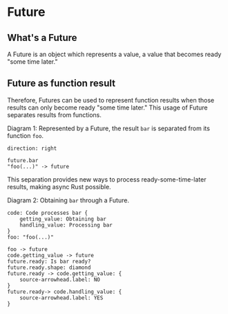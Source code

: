 # Future

## What's a Future
A Future is an object which represents a value, a value that becomes ready "some time later."


## Future as function result
Therefore, Futures can be used to represent function results when those results
can only become ready "some time later." This usage of Future separates results from functions.

Diagram 1: Represented by a Future, the result `bar` is separated from its function `foo`.
```d2
direction: right

future.bar
"foo(...)" -> future
```

This separation provides new ways to process ready-some-time-later
results, making async Rust possible.

Diagram 2: Obtaining `bar` through a Future.
```d2
code: Code processes bar {
    getting_value: Obtaining bar
    handling_value: Processing bar
}
foo: "foo(...)"

foo -> future
code.getting_value -> future
future.ready: Is bar ready?
future.ready.shape: diamond
future.ready -> code.getting_value: {
    source-arrowhead.label: NO
}
future.ready-> code.handling_value: {
    source-arrowhead.label: YES
}
```